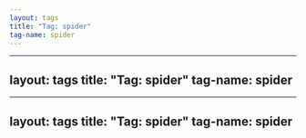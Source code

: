```yaml
---
layout: tags
title: "Tag: spider"
tag-name: spider
---
```

---
layout: tags
title: "Tag: spider"
tag-name: spider
---
---
layout: tags
title: "Tag: spider"
tag-name: spider
---
